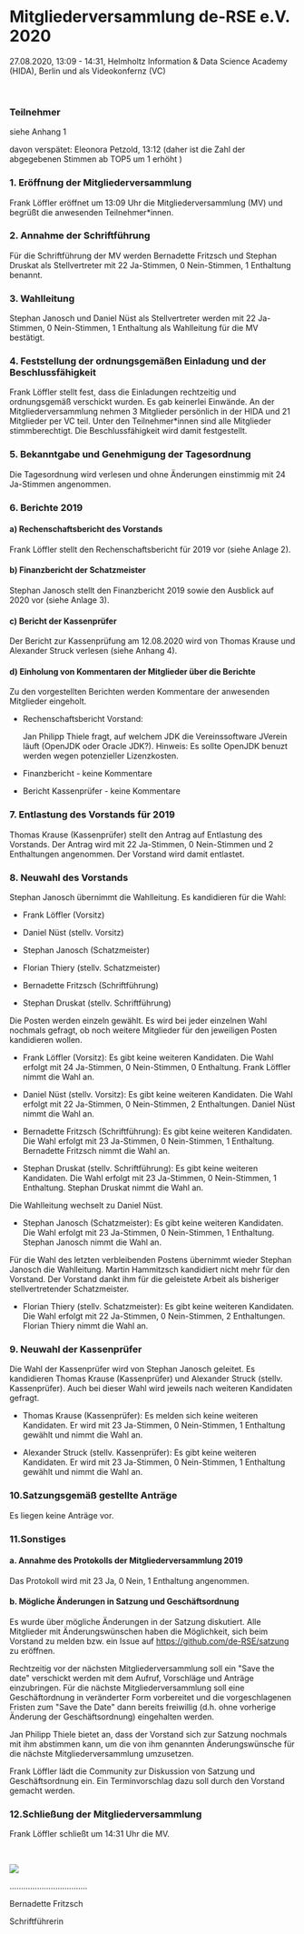 Mitgliederversammlung de-RSE e.V. 2020
======================================

27.08.2020, 13:09 - 14:31, Helmholtz Information & Data Science Academy (HIDA),
Berlin und als Videokonfernz (VC)

 

### Teilnehmer

siehe Anhang 1

davon verspätet: Eleonora Petzold, 13:12 (daher ist die Zahl der abgegebenen
Stimmen ab TOP5 um 1 erhöht )

### 1. Eröffnung der Mitgliederversammlung

Frank Löffler eröffnet um 13:09 Uhr die Mitgliederversammlung (MV) und begrüßt die
anwesenden Teilnehmer\*innen.

### 2. Annahme der Schriftführung

Für die Schriftführung der MV werden Bernadette Fritzsch und Stephan Druskat als
Stellvertreter mit 22 Ja-Stimmen, 0 Nein-Stimmen, 1 Enthaltung benannt.

### 3. Wahlleitung

Stephan Janosch und Daniel Nüst als Stellvertreter werden mit 22 Ja-Stimmen, 0
Nein-Stimmen, 1 Enthaltung als Wahlleitung für die MV bestätigt.

### 4. Feststellung der ordnungsgemäßen Einladung und der Beschlussfähigkeit

Frank Löffler stellt fest, dass die Einladungen rechtzeitig und ordnungsgemäß
verschickt wurden. Es gab keinerlei Einwände. An der Mitgliederversammlung
nehmen 3 Mitglieder persönlich in der HIDA und 21 Mitglieder per VC teil. Unter
den Teilnehmer\*innen sind alle Mitglieder stimmberechtigt. Die
Beschlussfähigkeit wird damit festgestellt.

### 5. Bekanntgabe und Genehmigung der Tagesordnung

Die Tagesordnung wird verlesen und ohne Änderungen einstimmig mit 24 Ja-Stimmen
angenommen.

### 6. Berichte 2019

#### a) Rechenschaftsbericht des Vorstands

Frank Löffler stellt den Rechenschaftsbericht für 2019 vor (siehe Anlage 2).

#### b) Finanzbericht der Schatzmeister

Stephan Janosch stellt den Finanzbericht 2019 sowie den Ausblick auf 2020 vor
(siehe Anlage 3).

#### c) Bericht der Kassenprüfer

Der Bericht zur Kassenprüfung am 12.08.2020 wird von Thomas Krause und Alexander
Struck verlesen (siehe Anhang 4).

#### d) Einholung von Kommentaren der Mitglieder über die Berichte

Zu den vorgestellten Berichten werden Kommentare der anwesenden Mitglieder
eingeholt.

-   Rechenschaftsbericht Vorstand:

    Jan Philipp Thiele fragt, auf welchem JDK die Vereinssoftware JVerein läuft (OpenJDK oder Oracle JDK?). Hinweis: Es sollte OpenJDK benuzt werden wegen potenzieller Lizenzkosten.

-   Finanzbericht - keine Kommentare

-   Bericht Kassenprüfer - keine Kommentare

### 7. Entlastung des Vorstands für 2019

Thomas Krause (Kassenprüfer) stellt den Antrag auf Entlastung des Vorstands. Der Antrag wird mit 22 Ja-Stimmen, 0 Nein-Stimmen und 2 Enthaltungen angenommen. Der Vorstand wird damit entlastet.

### 8. Neuwahl des Vorstands

Stephan Janosch übernimmt die Wahlleitung. Es kandidieren für die Wahl:

-   Frank Löffler (Vorsitz)

-   Daniel Nüst (stellv. Vorsitz)

-   Stephan Janosch (Schatzmeister)

-   Florian Thiery (stellv. Schatzmeister)

-   Bernadette Fritzsch (Schriftführung)

-   Stephan Druskat (stellv. Schriftführung)

Die Posten werden einzeln gewählt. Es wird bei jeder einzelnen Wahl nochmals
gefragt, ob noch weitere Mitglieder für den jeweiligen Posten kandidieren
wollen.

-   Frank Löffler (Vorsitz): Es gibt keine weiteren Kandidaten. Die Wahl erfolgt
    mit 24 Ja-Stimmen, 0 Nein-Stimmen, 0 Enthaltung. Frank Löffler nimmt die
    Wahl an.

-   Daniel Nüst (stellv. Vorsitz): Es gibt keine weiteren Kandidaten. Die Wahl
    erfolgt mit 22 Ja-Stimmen, 0 Nein-Stimmen, 2 Enthaltungen. Daniel Nüst nimmt
    die Wahl an.

-   Bernadette Fritzsch (Schriftführung): Es gibt keine weiteren Kandidaten. Die
    Wahl erfolgt mit 23 Ja-Stimmen, 0 Nein-Stimmen, 1 Enthaltung. Bernadette
    Fritzsch nimmt die Wahl an.

-   Stephan Druskat (stellv. Schriftführung): Es gibt keine weiteren Kandidaten.
    Die Wahl erfolgt mit 23 Ja-Stimmen, 0 Nein-Stimmen, 1 Enthaltung. Stephan
    Druskat nimmt die Wahl an.

Die Wahlleitung wechselt zu Daniel Nüst.

-   Stephan Janosch (Schatzmeister): Es gibt keine weiteren Kandidaten. Die Wahl
    erfolgt mit 23 Ja-Stimmen, 0 Nein-Stimmen, 1 Enthaltung. Stephan Janosch
    nimmt die Wahl an.

Für die Wahl des letzten verbleibenden Postens übernimmt wieder Stephan Janosch
die Wahlleitung. Martin Hammitzsch kandidiert nicht mehr für den Vorstand. Der
Vorstand dankt ihm für die geleistete Arbeit als bisheriger stellvertretender
Schatzmeister.

-   Florian Thiery (stellv. Schatzmeister): Es gibt keine weiteren Kandidaten.
    Die Wahl erfolgt mit 22 Ja-Stimmen, 0 Nein-Stimmen, 2 Enthaltungen. Florian
    Thiery nimmt die Wahl an.

### 9. Neuwahl der Kassenprüfer

Die Wahl der Kassenprüfer wird von Stephan Janosch geleitet. Es kandidieren
Thomas Krause (Kassenprüfer) und Alexander Struck (stellv. Kassenprüfer). Auch
bei dieser Wahl wird jeweils nach weiteren Kandidaten gefragt.

-   Thomas Krause (Kassenprüfer): Es melden sich keine weiteren Kandidaten. Er
    wird mit 23 Ja-Stimmen, 0 Nein-Stimmen, 1 Enthaltung gewählt und nimmt die
    Wahl an.

-   Alexander Struck (stellv. Kassenprüfer): Es gibt keine weiteren Kandidaten.
    Er wird mit 23 Ja-Stimmen, 0 Nein-Stimmen, 1 Enthaltung gewählt und nimmt
    die Wahl an.

### 10.Satzungsgemäß gestellte Anträge

Es liegen keine Anträge vor.

### 11.Sonstiges

#### a. Annahme des Protokolls der Mitgliederversammlung 2019

Das Protokoll wird mit 23 Ja, 0 Nein, 1 Enthaltung angenommen.

#### b. Mögliche Änderungen in Satzung und Geschäftsordnung

Es wurde über mögliche Änderungen in der Satzung diskutiert. 
Alle Mitglieder mit Änderungswünschen haben die Möglichkeit, sich beim Vorstand zu melden bzw. ein Issue auf
https://github.com/de-RSE/satzung zu eröffnen.

Rechtzeitig vor der nächsten Mitgliederversammlung soll ein "Save the date" verschickt werden mit dem Aufruf,
Vorschläge und Anträge einzubringen. Für die nächste Mitgliederversammlung soll eine
Geschäftordnung in veränderter Form vorbereitet und die vorgeschlagenen
Fristen zum "Save the Date" dann bereits freiwillig (d.h. ohne vorherige
Änderung der Geschäftsordnung) eingehalten werden.

Jan Philipp Thiele bietet an, dass der Vorstand sich zur Satzung nochmals mit
ihm abstimmen kann, um die von ihm genannten Änderungswünsche für die nächste
Mitgliederversammlung umzusetzen.

Frank Löffler lädt die Community zur Diskussion von Satzung und Geschäftsordnung
ein. Ein Terminvorschlag dazu soll durch den Vorstand gemacht werden.

### 12.Schließung der Mitgliederversammlung 

Frank Löffler schließt um 14:31 Uhr die MV.

 

![](https://pad.gwdg.de/uploads/upload_aa672933e96778d6072a4b267e490efc.jpg)

..................................

Bernadette Fritzsch

Schriftführerin
